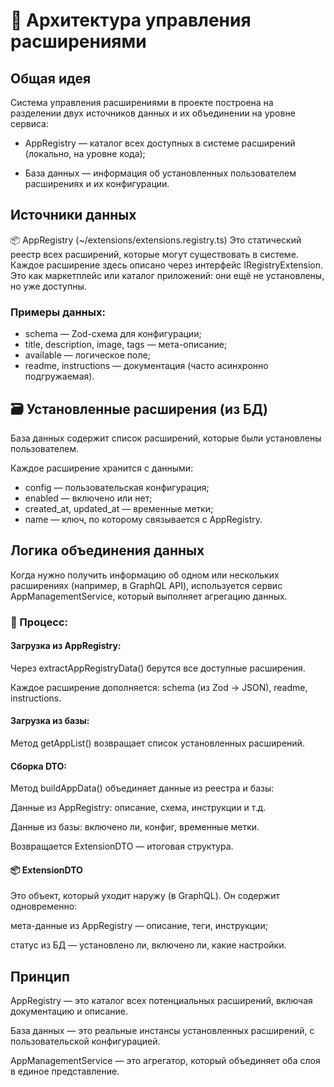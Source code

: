 # 🧩 Архитектура управления расширениями

## Общая идея

Система управления расширениями в проекте построена на разделении двух источников данных и их объединении на уровне сервиса:

- AppRegistry — каталог всех доступных в системе расширений (локально, на уровне кода);

- База данных — информация об установленных пользователем расширениях и их конфигурации.

## Источники данных

📦 AppRegistry (~/extensions/extensions.registry.ts)
Это статический реестр всех расширений, которые могут существовать в системе.
Каждое расширение здесь описано через интерфейс IRegistryExtension.
Это как маркетплейс или каталог приложений: они ещё не установлены, но уже доступны.

### Примеры данных:

- schema — Zod-схема для конфигурации;
- title, description, image, tags — мета-описание;
- available — логическое поле;
- readme, instructions — документация (часто асинхронно подгружаемая).

## 🗃 Установленные расширения (из БД)

База данных содержит список расширений, которые были установлены пользователем.

Каждое расширение хранится с данными:

- config — пользовательская конфигурация;
- enabled — включено или нет;
- created_at, updated_at — временные метки;
- name — ключ, по которому связывается с AppRegistry.

## Логика объединения данных

Когда нужно получить информацию об одном или нескольких расширениях (например, в GraphQL API), используется сервис AppManagementService, который выполняет агрегацию данных.

### 🔧 Процесс:

#### Загрузка из AppRegistry:

Через extractAppRegistryData() берутся все доступные расширения.

Каждое расширение дополняется: schema (из Zod → JSON), readme, instructions.

#### Загрузка из базы:

Метод getAppList() возвращает список установленных расширений.

#### Сборка DTO:

Метод buildAppData() объединяет данные из реестра и базы:

Данные из AppRegistry: описание, схема, инструкции и т.д.

Данные из базы: включено ли, конфиг, временные метки.

Возвращается ExtensionDTO — итоговая структура.

#### 📦 ExtensionDTO

Это объект, который уходит наружу (в GraphQL).
Он содержит одновременно:

мета-данные из AppRegistry — описание, теги, инструкции;

статус из БД — установлено ли, включено ли, какие настройки.

## Принцип

AppRegistry — это каталог всех потенциальных расширений, включая документацию и описание.

База данных — это реальные инстансы установленных расширений, с пользовательской конфигурацией.

AppManagementService — это агрегатор, который объединяет оба слоя в единое представление.
